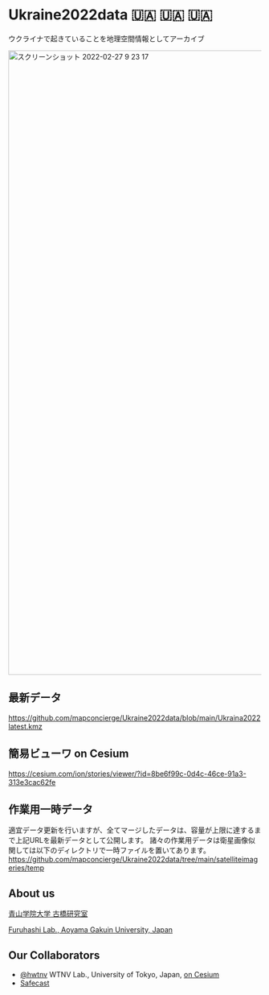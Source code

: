 # Ukraine2022data 🇺🇦 🇺🇦 🇺🇦
ウクライナで起きていることを地理空間情報としてアーカイブ

<a href="https://cesium.com/ion/stories/viewer/?id=8be6f99c-0d4c-46ce-91a3-313e3cac62fe"><img width="1241" alt="スクリーンショット 2022-02-27 9 23 17" src="https://user-images.githubusercontent.com/416977/155863283-4aa30d6d-c4a2-454b-a36f-af57f2a0e2b8.jpg"></a>

## 最新データ
https://github.com/mapconcierge/Ukraine2022data/blob/main/Ukraina2022latest.kmz

## 簡易ビューワ on Cesium
https://cesium.com/ion/stories/viewer/?id=8be6f99c-0d4c-46ce-91a3-313e3cac62fe

## 作業用一時データ
適宜データ更新を行いますが、全てマージしたデータは、容量が上限に達するまで上記URLを最新データとして公開します。
諸々の作業用データは衛星画像似関しては以下のディレクトリで一時ファイルを置いてあります。
https://github.com/mapconcierge/Ukraine2022data/tree/main/satelliteimageries/temp


## About us
[青山学院大学 古橋研究室](https://medium.com/furuhashilab)

[Furuhashi Lab., Aoyama Gakuin University, Japan](https://medium.com/furuhashilab)

## Our Collaborators
* [@hwtnv](https://twitter.com/hwtnv) WTNV Lab., University of Tokyo, Japan, [on Cesium](https://cesium.com/ion/stories/viewer/?id=8be6f99c-0d4c-46ce-91a3-313e3cac62fe)
* [Safecast](https://safecast.org/)
